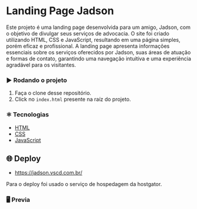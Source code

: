 # Landing Page Jadson

Este projeto é uma landing page desenvolvida para um amigo, Jadson, com o objetivo de divulgar seus serviços de advocacia. O site foi criado utilizando HTML, CSS e JavaScript, resultando em uma página simples, porém eficaz e profissional. A landing page apresenta informações essenciais sobre os serviços oferecidos por Jadson, suas áreas de atuação e formas de contato, garantindo uma navegação intuitiva e uma experiência agradável para os visitantes.

### :arrow_forward: Rodando o projeto
1. Faça o clone desse repositório.
2. Click no `index.html` presente na raíz do projeto.


### :atom_symbol: Tecnologias 
* [HTML](https://developer.mozilla.org/pt-BR/docs/Web/HTML)
* [CSS](https://developer.mozilla.org/pt-BR/docs/Web/CSS)
* [JavaScript](https://developer.mozilla.org/pt-BR/docs/Web/JavaScript)

## :globe_with_meridians: Deploy

* https://jadson.vscd.com.br/

Para o deploy foi usado o serviço de hospedagem da hostgator.

### :desktop_computer: Previa